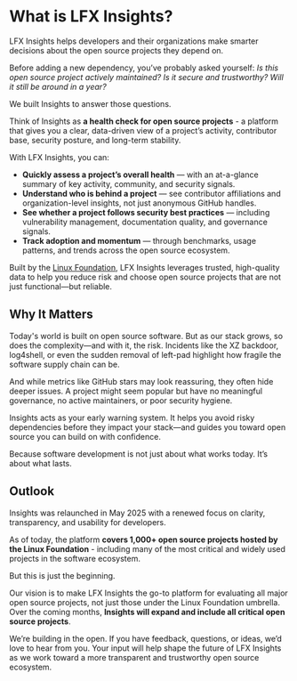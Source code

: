 # What is LFX Insights?

LFX Insights helps developers and their organizations make smarter decisions about the open source projects they depend on.

Before adding a new dependency, you’ve probably asked yourself: <i> Is this open source project actively maintained? Is it secure and trustworthy? Will it still be around in a year?</i>

We built Insights to answer those questions.

Think of Insights as <b>a health check for open source projects</b> - a platform that gives you a clear, data-driven view of a project’s activity, contributor base, security posture, and long-term stability.

With LFX Insights, you can:

- <b>Quickly assess a project’s overall health</b> — with an at-a-glance summary of key activity, community, and security signals.
- <b>Understand who is behind a project</b> — see contributor affiliations and organization-level insights, not just anonymous GitHub handles.
- <b>See whether a project follows security best practices</b> — including vulnerability management, documentation quality, and governance signals.
- <b>Track adoption and momentum</b> — through benchmarks, usage patterns, and trends across the open source ecosystem.

Built by the <a href="https://www.linuxfoundation.org">Linux Foundation</a>, LFX Insights leverages trusted, high-quality data to help you reduce risk and choose open source projects that are not just functional—but reliable.


## Why It Matters
Today's world is built on open source software. But as our stack grows, so does the complexity—and with it, the risk. Incidents like the XZ backdoor, log4shell, or even the sudden removal of left-pad highlight how fragile the software supply chain can be.

And while metrics like GitHub stars may look reassuring, they often hide deeper issues. A project might seem popular but have no meaningful governance, no active maintainers, or poor security hygiene.

Insights acts as your early warning system. It helps you avoid risky dependencies before they impact your stack—and guides you toward open source you can build on with confidence.

Because software development is not just about what works today. It’s about what lasts.

## Outlook
Insights was relaunched in May 2025 with a renewed focus on clarity, transparency, and usability for developers.

As of today, the platform <b>covers 1,000+ open source projects hosted by the Linux Foundation</b> - including many of the most critical and widely used projects in the software ecosystem.

But this is just the beginning.

Our vision is to make LFX Insights the go-to platform for evaluating all major open source projects, not just those under the Linux Foundation umbrella. Over the coming months, <b>Insights will expand and include all critical open source projects</b>.

We’re building in the open. If you have feedback, questions, or ideas, we’d love to hear from you. Your input will help shape the future of LFX Insights as we work toward a more transparent and trustworthy open source ecosystem.